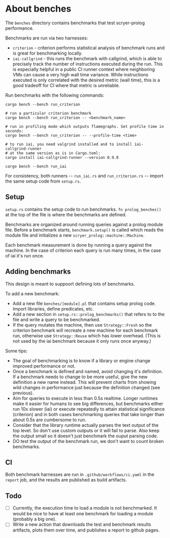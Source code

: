 # About benches

The `benches` directory contains benchmarks that test scryer-prolog performance.

Benchmarks are run via two harnesses:

* `criterion` - criterion performs statistical analysis of benchmark runs and is
  great for benchmarking locally.
* `iai-callgrind` - this runs the benchmark with callgrind, which is able to
  precisely track the number of instructions executed during the run. This is
  especially helpful in a public CI runner context where neighboring VMs can
  cause a very high wall time variance. While instructions executed is only
  correlated with the desired metric (wall time), this is a good tradeoff for CI
  where that metric is unreliable.

Run benchmarks with the following commands:

```
cargo bench --bench run_criterion

# run a particular criterion benchmark
cargo bench --bench run_criterion -- <benchmark_name>

# run in profiling mode which outputs flamegraphs. Set profile time in seconds:
cargo bench --bench run_criterion -- --profile-time <time>

# to run iai, you need valgrind installed and to install iai-callgrind-runner
# at the same version as is in Cargo.toml:
cargo install iai-callgrind-runner --version 0.9.0

cargo bench --bench run_iai
```

For consistency, both runners -- `run_iai.rs` and `run_criterion.rs` -- import
the same setup code from `setup.rs`.

## Setup

`setup.rs` contains the setup code to run benchmarks. `fn prolog_benches()` at
the top of the file is where the benchmarks are defined.

Benchmarks are organized around running queries against a prolog module file.
Before a benchmark starts, `benchmark.setup()` is called which reads the module
file and initializes a new `scryer_prolog::machine::Machine`.

Each benchmark measurement is done by running a query against the machine. In
the case of criterion each query is run many times, in the case of iai it's run
once.

## Adding benchmarks

This design is meant to suppoort defining lots of benchmarks.

To add a new benchmark:

* Add a new file `benches/[module].pl` that contains setup prolog code. Import
  libraries, define predicates, etc.
* Add a new section in `setup.rs::prolog_benchmarks()` that refers to to the
  file and write a query to be benchmarked.
* If the query mutates the machine, then use `Strategy::Fresh` so the criterion
  benchmark will recreate a new machine for each benchmark run, otherwise use
  `Strategy::Reuse` which has lower overhead. (This is not used by the iai
  benchmark because it only runs once anyway.)

Some tips:

* The goal of benchmarking is to know if a library or engine change improved
  performance or not.
* Once a benchmark is defined and named, avoid changing it's definition. If a
  benchmark needs to change to be more useful, give the new definition a new
  name instead. This will prevent charts from showing wild changes in
  performance just because the definition changed (see previous).
* Aim for queries to execute in less than 0.5s realtime. Longer runtimes make it
  easier for humans to see big differences, but benchmarks either run 10x slower
  (iai) or execute repeatedly to attain statistical significance (criterion) and
  in both cases benchmarking queries that take longer than about 0.5s are
  cumbersome to run.
* Consider that the library runtime actually parses the text output of the top
  level. So don't use custom outputs or it will fail to parse. Also keep the
  output small so it doesn't just benchmark the ouput parsing code.
* DO test the output of the benchmark run, we don't want to count broken
  benchmarks.

## CI

Both benchmark harnesses are run in `.github/workflows/ci.yaml` in the `report`
job, and the results are published as build artifacts.

## Todo

- [ ] Currently, the execution time to load a module is not benchmarked. It
  would be nice to have at least one benchmark for loading a module (probably a
  big one).
- [ ] Write a new action that downloads the test and benchmark results
  artifacts, plots them over time, and publishes a report to github pages.
